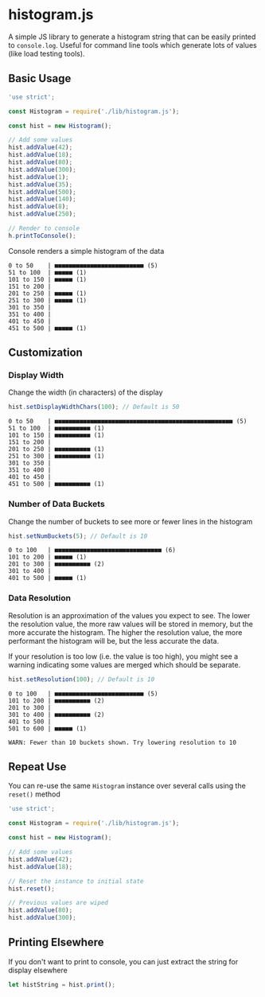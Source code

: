 # histogram.js

A simple JS library to generate a histogram string that can be easily printed to `console.log`.  Useful for command line tools which generate lots of values (like load testing tools).

## Basic Usage

```Javascript
'use strict';

const Histogram = require('./lib/histogram.js');

const hist = new Histogram();

// Add some values
hist.addValue(42);
hist.addValue(18);
hist.addValue(80);
hist.addValue(300);
hist.addValue(1);
hist.addValue(35);
hist.addValue(500);
hist.addValue(140);
hist.addValue(8);
hist.addValue(250);

// Render to console
h.printToConsole();
```

Console renders a simple histogram of the data

```
0 to 50    | ■■■■■■■■■■■■■■■■■■■■■■■■■ (5)
51 to 100  | ■■■■■ (1)
101 to 150 | ■■■■■ (1)
151 to 200 |
201 to 250 | ■■■■■ (1)
251 to 300 | ■■■■■ (1)
301 to 350 |
351 to 400 |
401 to 450 |
451 to 500 | ■■■■■ (1)
```

## Customization

### Display Width
Change the width (in characters) of the display

```Javascript
hist.setDisplayWidthChars(100); // Default is 50
```

```
0 to 50    | ■■■■■■■■■■■■■■■■■■■■■■■■■■■■■■■■■■■■■■■■■■■■■■■■■■ (5)
51 to 100  | ■■■■■■■■■■ (1)
101 to 150 | ■■■■■■■■■■ (1)
151 to 200 |
201 to 250 | ■■■■■■■■■■ (1)
251 to 300 | ■■■■■■■■■■ (1)
301 to 350 |
351 to 400 |
401 to 450 |
451 to 500 | ■■■■■■■■■■ (1)
```

### Number of Data Buckets
Change the number of buckets to see more or fewer lines in the histogram

```Javascript
hist.setNumBuckets(5); // Default is 10
```

```
0 to 100   | ■■■■■■■■■■■■■■■■■■■■■■■■■■■■■■ (6)
101 to 200 | ■■■■■ (1)
201 to 300 | ■■■■■■■■■■ (2)
301 to 400 |
401 to 500 | ■■■■■ (1)
```

### Data Resolution
Resolution is an approximation of the values you expect to see.  The lower the resolution value, the more raw values will 
be stored in memory, but the more accurate the histogram.  The higher the resolution value, the more performant the histogram will be, but the less 
accurate the data.

If your resolution is too low (i.e. the value is too high), you might see a warning indicating some values are merged which should be separate.

```Javascript
hist.setResolution(100); // Default is 10
```

```
0 to 100   | ■■■■■■■■■■■■■■■■■■■■■■■■■ (5)
101 to 200 | ■■■■■■■■■■ (2)
201 to 300 |
301 to 400 | ■■■■■■■■■■ (2)
401 to 500 |
501 to 600 | ■■■■■ (1)

WARN: Fewer than 10 buckets shown. Try lowering resolution to 10
```

## Repeat Use
You can re-use the same `Histogram` instance over several calls using the `reset()` method

```Javascript
'use strict';

const Histogram = require('./lib/histogram.js');

const hist = new Histogram();

// Add some values
hist.addValue(42);
hist.addValue(18);

// Reset the instance to initial state
hist.reset();

// Previous values are wiped
hist.addValue(80);
hist.addValue(300);
```

## Printing Elsewhere
If you don't want to print to console, you can just extract the string for display elsewhere

```Javascript
let histString = hist.print();
```